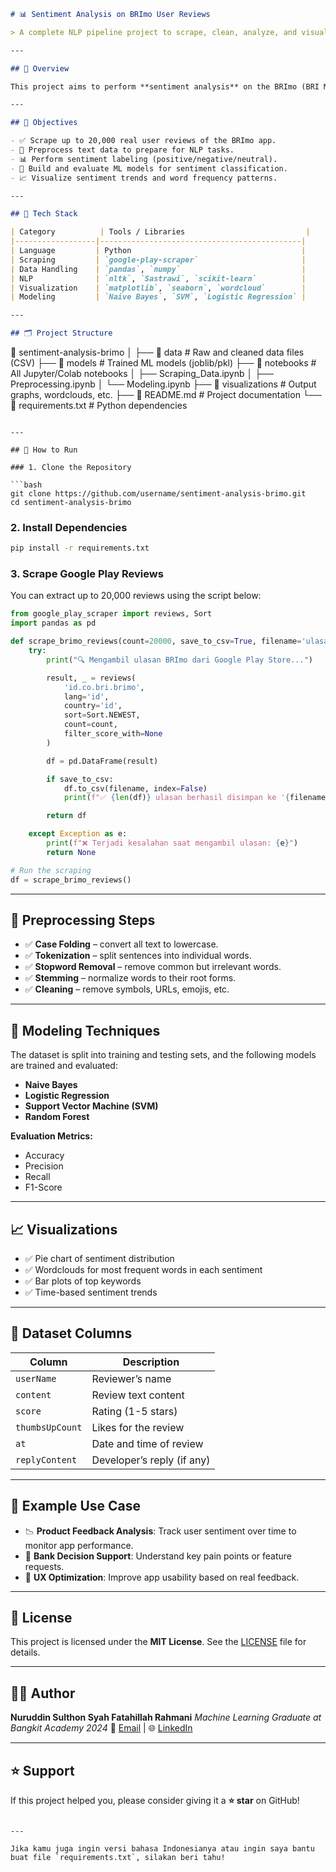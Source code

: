 ```markdown
# 📊 Sentiment Analysis on BRImo User Reviews

> A complete NLP pipeline project to scrape, clean, analyze, and visualize user reviews of the **BRImo** mobile application from Google Play Store.

---

## 📌 Overview

This project aims to perform **sentiment analysis** on the BRImo (BRI Mobile Banking) user reviews obtained from the **Google Play Store** using Natural Language Processing (NLP) techniques. It starts by **scraping user reviews**, then proceeds to **clean and preprocess** the data, **label the sentiment**, **train models**, and finally **visualize** the results to gain meaningful insights into user experiences.

---

## 🎯 Objectives

- ✅ Scrape up to 20,000 real user reviews of the BRImo app.
- 🧹 Preprocess text data to prepare for NLP tasks.
- 📊 Perform sentiment labeling (positive/negative/neutral).
- 🤖 Build and evaluate ML models for sentiment classification.
- 📈 Visualize sentiment trends and word frequency patterns.

---

## 🧰 Tech Stack

| Category          | Tools / Libraries                           |
|------------------|---------------------------------------------|
| Language         | Python                                      |
| Scraping         | `google-play-scraper`                       |
| Data Handling    | `pandas`, `numpy`                           |
| NLP              | `nltk`, `Sastrawi`, `scikit-learn`          |
| Visualization    | `matplotlib`, `seaborn`, `wordcloud`        |
| Modeling         | `Naive Bayes`, `SVM`, `Logistic Regression` |

---

## 🗂️ Project Structure

```

📁 sentiment-analysis-brimo
│
├── 📁 data                # Raw and cleaned data files (CSV)
├── 📁 models              # Trained ML models (joblib/pkl)
├── 📁 notebooks           # All Jupyter/Colab notebooks
│   ├── Scraping\_Data.ipynb
│   ├── Preprocessing.ipynb
│   └── Modeling.ipynb
├── 📁 visualizations      # Output graphs, wordclouds, etc.
├── 📄 README.md           # Project documentation
└── 📄 requirements.txt    # Python dependencies

````

---

## 🚀 How to Run

### 1. Clone the Repository

```bash
git clone https://github.com/username/sentiment-analysis-brimo.git
cd sentiment-analysis-brimo
````

### 2. Install Dependencies

```bash
pip install -r requirements.txt
```

### 3. Scrape Google Play Reviews

You can extract up to 20,000 reviews using the script below:

```python
from google_play_scraper import reviews, Sort
import pandas as pd

def scrape_brimo_reviews(count=20000, save_to_csv=True, filename='ulasan_brimo.csv'):
    try:
        print("🔍 Mengambil ulasan BRImo dari Google Play Store...")

        result, _ = reviews(
            'id.co.bri.brimo',
            lang='id',
            country='id',
            sort=Sort.NEWEST,
            count=count,
            filter_score_with=None
        )

        df = pd.DataFrame(result)

        if save_to_csv:
            df.to_csv(filename, index=False)
            print(f"✅ {len(df)} ulasan berhasil disimpan ke '{filename}'")

        return df

    except Exception as e:
        print(f"❌ Terjadi kesalahan saat mengambil ulasan: {e}")
        return None

# Run the scraping
df = scrape_brimo_reviews()
```

---

## 🧹 Preprocessing Steps

* ✅ **Case Folding** – convert all text to lowercase.
* ✅ **Tokenization** – split sentences into individual words.
* ✅ **Stopword Removal** – remove common but irrelevant words.
* ✅ **Stemming** – normalize words to their root forms.
* ✅ **Cleaning** – remove symbols, URLs, emojis, etc.

---

## 🧪 Modeling Techniques

The dataset is split into training and testing sets, and the following models are trained and evaluated:

* **Naive Bayes**
* **Logistic Regression**
* **Support Vector Machine (SVM)**
* **Random Forest**

**Evaluation Metrics:**

* Accuracy
* Precision
* Recall
* F1-Score

---

## 📈 Visualizations

* ✅ Pie chart of sentiment distribution
* ✅ Wordclouds for most frequent words in each sentiment
* ✅ Bar plots of top keywords
* ✅ Time-based sentiment trends

---

## 📁 Dataset Columns

| Column          | Description                |
| --------------- | -------------------------- |
| `userName`      | Reviewer’s name            |
| `content`       | Review text content        |
| `score`         | Rating (1-5 stars)         |
| `thumbsUpCount` | Likes for the review       |
| `at`            | Date and time of review    |
| `replyContent`  | Developer’s reply (if any) |

---

## 📌 Example Use Case

* 📉 **Product Feedback Analysis**: Track user sentiment over time to monitor app performance.
* 🏦 **Bank Decision Support**: Understand key pain points or feature requests.
* 📱 **UX Optimization**: Improve app usability based on real feedback.

---

## 📃 License

This project is licensed under the **MIT License**. See the [LICENSE](LICENSE) file for details.

---

## 🙋‍♂️ Author

**Nuruddin Sulthon Syah Fatahillah Rahmani**
*Machine Learning Graduate at Bangkit Academy 2024*
📧 [Email](mailto:nuruddinssfr@gmail.com) | 🌐 [LinkedIn](https://www.linkedin.com/in/nuruddin-sulthon/)

---

## ⭐️ Support

If this project helped you, please consider giving it a **⭐️ star** on GitHub!

```

---

Jika kamu juga ingin versi bahasa Indonesianya atau ingin saya bantu buat file `requirements.txt`, silakan beri tahu!
```
